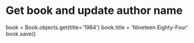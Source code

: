 # Get book and update author name

book = Book.objects.get(title='1984')
book.title = 'Nineteen Eighty-Four'
book.save()
